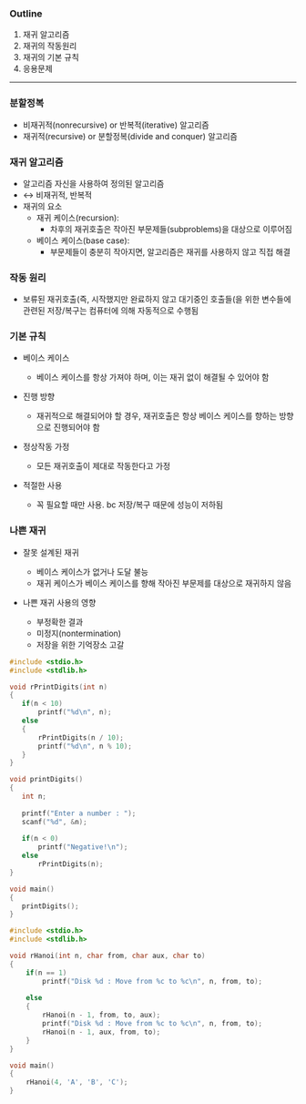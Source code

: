 ### Outline

1. 재귀 알고리즘
2. 재귀의 작동원리
3. 재귀의 기본 규칙
4. 응용문제


---



### 분할정복

- 비재귀적(nonrecursive) or 반복적(iterative) 알고리즘
- 재귀적(recursive) or 분할정복(divide and conquer) 알고리즘



### 재귀 알고리즘

- 알고리즘 자신을 사용하여 정의된 알고리즘
- ↔ 비재귀적, 반복적
- 재귀의 요소
    - 재귀 케이스(recursion):
        - 차후의 재귀호출은 작아진 부문제들(subproblems)을 대상으로 이루어짐
    - 베이스 케이스(base case):
        - 부문제들이 충분히 작아지면, 알고리즘은 재귀를 사용하지 않고 직접 해결



### 작동 원리

- 보류된 재귀호출(즉, 시작했지만 완료하지 않고 대기중인 호출들(을 위한 변수들에 관련된 저장/복구는 컴퓨터에 의해 자동적으로 수행됨



### 기본 규칙

- 베이스 케이스
    - 베이스 케이스를 항상 가져야 하며, 이는 재귀 없이 해결될 수 있어야 함

- 진행 방향
    - 재귀적으로 해결되어야 할 경우, 재귀호출은 항상 베이스 케이스를 향하는 방향으로 진행되어야 함

- 정상작동 가정
    - 모든 재귀호출이 제대로 작동한다고 가정

- 적절한 사용
    - 꼭 필요할 때만 사용. bc 저장/복구 때문에 성능이 저하됨



### 나쁜 재귀

- 잘못 설계된 재귀
    - 베이스 케이스가 없거나 도달 불능
    - 재귀 케이스가 베이스 케이스를 향해 작아진 부문제를 대상으로 재귀하지 않음

- 나쁜 재귀 사용의 영향
    - 부정확한 결과
    - 미정지(nontermination)
    - 저장을 위한 기억장소 고갈
 
 
 
 ```c
#include <stdio.h>
#include <stdlib.h>

void rPrintDigits(int n)
{
    if(n < 10)
        printf("%d\n", n);
    else
    {
        rPrintDigits(n / 10);
        printf("%d\n", n % 10);
    }
}

void printDigits()
{
    int n;
    
    printf("Enter a number : ");
    scanf("%d", &n);
    
    if(n < 0)
        printf("Negative!\n");
    else
        rPrintDigits(n);
}

void main()
{
    printDigits();
}
```
```c
#include <stdio.h>
#include <stdlib.h>

void rHanoi(int n, char from, char aux, char to)
{
    if(n == 1)
        printf("Disk %d : Move from %c to %c\n", n, from, to);
    
    else
    {
        rHanoi(n - 1, from, to, aux);
        printf("Disk %d : Move from %c to %c\n", n, from, to);
        rHanoi(n - 1, aux, from, to);
    }
}

void main()
{
    rHanoi(4, 'A', 'B', 'C');
}
```
